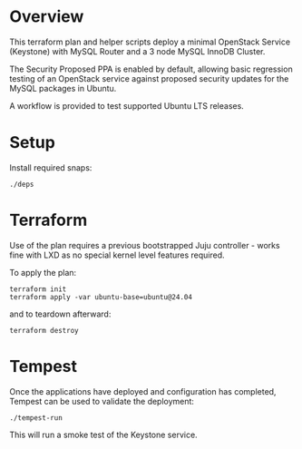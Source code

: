 # Overview

This terraform plan and helper scripts deploy a minimal OpenStack Service
(Keystone) with MySQL Router and a 3 node MySQL InnoDB Cluster.

The Security Proposed PPA is enabled by default, allowing basic regression
testing of an OpenStack service against proposed security updates for the
MySQL packages in Ubuntu.

A workflow is provided to test supported Ubuntu LTS releases.

# Setup

Install required snaps:

```
./deps
```

# Terraform

Use of the plan requires a previous bootstrapped Juju controller - works fine
with LXD as no special kernel level features required.

To apply the plan:

```
terraform init
terraform apply -var ubuntu-base=ubuntu@24.04
```

and to teardown afterward:

```
terraform destroy
```

# Tempest

Once the applications have deployed and configuration has completed, Tempest
can be used to validate the deployment:

```
./tempest-run
```

This will run a smoke test of the Keystone service.

